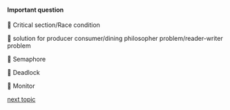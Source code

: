 #### Important question

🔰 Critical section/Race condition

🔰 solution for producer consumer/dining philosopher problem/reader-writer problem

🔰 Semaphore

🔰 Deadlock

🔰 Monitor

[next topic](https://github.com/prashantjagtap2909/OS/tree/main/Topics/Memory%20management)
